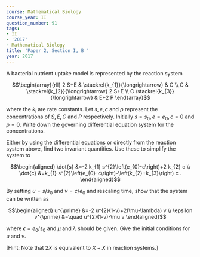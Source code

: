 ```yaml
---
course: Mathematical Biology
course_year: II
question_number: 91
tags:
- II
- '2017'
- Mathematical Biology
title: 'Paper 2, Section I, B '
year: 2017
---
```




A bacterial nutrient uptake model is represented by the reaction system

$$\begin{array}{rll}
2 S+E & \stackrel{k_{1}}{\longrightarrow} & C \\
C & \stackrel{k_{2}}{\longrightarrow} 2 S+E \\
C \stackrel{k_{3}}{\longrightarrow} & E+2 P
\end{array}$$

where the $k_{i}$ are rate constants. Let $s, e, c$ and $p$ represent the concentrations of $S, E, C$ and $P$ respectively. Initially $s=s_{0}, e=e_{0}, c=0$ and $p=0$. Write down the governing differential equation system for the concentrations.

Either by using the differential equations or directly from the reaction system above, find two invariant quantities. Use these to simplify the system to

$$\begin{aligned}
\dot{s} &=-2 k_{1} s^{2}\left(e_{0}-c\right)+2 k_{2} c \\
\dot{c} &=k_{1} s^{2}\left(e_{0}-c\right)-\left(k_{2}+k_{3}\right) c .
\end{aligned}$$

By setting $u=s / s_{0}$ and $v=c / e_{0}$ and rescaling time, show that the system can be written as

$$\begin{aligned}
u^{\prime} &=-2 u^{2}(1-v)+2(\mu-\lambda) v \\
\epsilon v^{\prime} &=\quad u^{2}(1-v)-\mu v
\end{aligned}$$

where $\epsilon=e_{0} / s_{0}$ and $\mu$ and $\lambda$ should be given. Give the initial conditions for $u$ and $v$.

[Hint: Note that $2 X$ is equivalent to $X+X$ in reaction systems.]